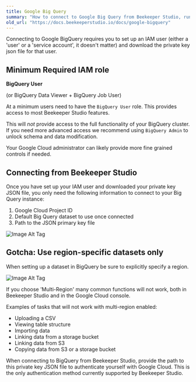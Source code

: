 ```yaml
---
title: Google Big Query
summary: "How to connect to Google Big Query from Beekeeper Studio, run queries, modify tables, and more!"
old_url: "https://docs.beekeeperstudio.io/docs/google-bigquery"
---
```



Connecting to Google BigQuery requires you to set up an IAM user (either a 'user' or a 'service account', it doesn't matter) and download the private key json file for that user.

## Minimum Required IAM role

**BigQuery User**

(or BigQuery Data Viewer + BigQuery Job User)

At a minimum users need to have the `BigQuery User` role. This provides access to most Beekeeper Studio features.

This will *not* provide access to the full functionality of your BigQuery cluster. If you need more advanced access we recommend using `BigQuery Admin` to unlock schema and data modification.

Your Google Cloud administrator can likely provide more fine grained controls if needed.


## Connecting from Beekeeper Studio

Once you have set up your IAM user and downloaded your private key JSON file, you only need the following information to connect to your Big Query instance:

1. Google Cloud Project ID
2. Default Big Query dataset to use once connected
3. Path to the JSON primary key file

![Image Alt Tag](assets/images/google-bigquery-101.png)


## Gotcha: Use region-specific datasets only

When setting up a dataset in BigQuery be sure to explicitly specify a region.

![Image Alt Tag](assets/images/google-bigquery-100.png)

If you choose 'Multi-Region' many common functions will not work, both in Beekeeper Studio and in the Google Cloud console.

Examples of tasks that will not work with multi-region enabled:
- Uploading a CSV
- Viewing table structure
- Importing data
- Linking data from a storage bucket
- Linking data from S3
- Copying data from S3 or a storage bucket



When connecting to BigQuery from Beekeeper Studio, provide the path to this private key JSON file to authenticate yourself with Google Cloud. This is the only authentication method currently supported by Beekeeper Studio.






